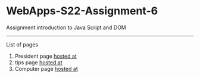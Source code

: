 # WebApps-S22-Assignment-6
Assignment introduction to Java Script and DOM

---
List of pages<br>
1. President page  [hosted at](https://44-563-web-apps-s22.github.io/webapps-s22-assignment-6-yogi4297/president.html)<br>
2. tips page  [hosted at](https://44-563-web-apps-s22.github.io/webapps-s22-assignment-6-yogi4297/tip.html)<br>
3. Computer page  [hosted at](https://44-563-web-apps-s22.github.io/webapps-s22-assignment-6-yogi4297/computer.html)
